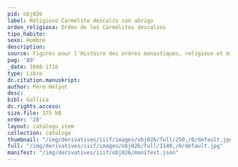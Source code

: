 ```yaml
---
pid: obj026
label: Religioso Carmelito dezcalzo con abrigo
orden_religiosa: Orden de los Carmelitos descalzos
tipo_habito:
sexo: Hombre
description:
source: Figures pour l'Histoire des ordres monastiques, religieux et militaires
pag: '89'
_date: 1660-1716
type: Libro
dc.citation.manuskript:
author: Père Helyot
desc:
bibl: Gallica
dc.rights.acceso:
size.file: 375 kB
order: '28'
layout: catalogo_item
collection: catalogo
thumbnail: "/img/derivatives/iiif/images/obj026/full/250,/0/default.jpg"
full: "/img/derivatives/iiif/images/obj026/full/1140,/0/default.jpg"
manifest: "/img/derivatives/iiif/obj026/manifest.json"
---
```

